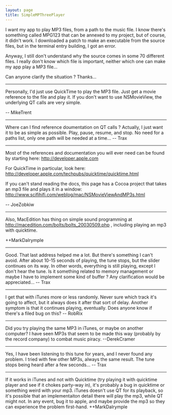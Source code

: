 ```yaml
---
layout: page
title: SimpleMPThreePlayer
---
```


I want my app to play MP3 files, from a path to the music file. I know there's something called MPG123 that can be annexed to my project, but of course, it didn't work. I downloaded a patch to make an executable from the source files, but in the terminal entry building, I got an error.

Anyway, I still don't understand why the source comes in some 70 different files. I really don't know which file is important, neither which one can make my app play a MP3 file...

Can anyone clarify the situation ? Thanks...

----

Personally, I'd just use QuickTime to play the MP3 file. Just get a movie reference to the file and play it. If you don't want to use NSMovieView, the underlying QT calls are very simple.

-- MikeTrent

----

Where can I find reference doumentation on QT calls ?
Actually, I just want it to be as simple as possible.
Play, pause, resume, and stop.
No need for a paths list, only one path will be needed at a time... -- Trax

----

Most of the references and documentation you will ever need can be found by starting here: http://developer.apple.com

For QuickTime in particular, look here: http://developer.apple.com/techpubs/quicktime/quicktime.html

If you can't stand reading the docs, this page has a Cocoa project that takes an mp3 file and plays it in a window: http://www.scifihifi.com/weblog/mac/NSMovieViewAndMP3s.html

-- JoeZobkiw

----
Also, MacEdition has thing on simple sound programming at http://macedition.com/bolts/bolts_20030509.php , including playing an mp3 with quicktime.

++MarkDalrymple

----

Good. That last address helped me a lot. But there's something I can't avoid. After about 10-15 seconds of playing, the tune stops, but the slider continues on its way. In other words, everything is still playing, except I don't hear the tune. Is it something related to memory management or maybe I have to implement some kind of buffer ? Any clarification would be appreciated... -- Trax

----

I get that with iTunes more or less randomly. Never sure which track it's going to affect, but it always does it after that sort of delay. Another symptom is that it continues playing, eventually. Does anyone know if there's a filed bug on this? -- RobRix

----

Did you try playing the same MP3 in iTunes, or maybe on another computer?  I have seen MP3s that seem to be made this way (probably by the record company) to combat music piracy. 
--DerekCramer

----

Yes, I have been listening to this tune for years, and I never found any problem. I tried with few other MP3s, always the same result. The tune stops being heard after a few seconds... -- Trax

----

If it works in iTunes and not with Quicktime (try playing it with quicktime player and see if it chokes party-way in), it's probably a bug in quicktime or something weird with your mp3.  iTunes doesn't use QT for its playback, so it's possible that an implementaiton detail there will play the mp3, while QT might not.  In any event, bug it to apple, and maybe provide the mp3 so they can experience the problem first-hand.  ++MarkDalrymple

